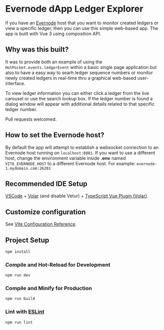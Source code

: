 # Evernode dApp Ledger Explorer

If you have an [Evernode](https://github.com/EvernodeXRPL) host that you want to monitor created ledgers or view a specific ledger, then you can use this simple web-based app. The app is built with Vue 3 using composition API.

## Why was this built?

It was to provide both an example of using the `HotPocket.events.ledgerEvent` within a basic single page application but also to have a easy way to searh ledger sequence numbers or monitor newly created ledgers in real-time thru a graphical web-based user-interface.

To view ledger information you can either click a ledger from the live carousel or use the search lookup box. If the ledger number is found a dialog window will appear with additional details related to that specific ledger number.

Pull requests welcomed.

## How to set the Evernode host?

By default the app will attempt to establish a websocket connection to an Evernode host running on `localhost:8081`.  If you want to use a different host, change the environment variable inside **.env** named `VITE_EVERNODE_HOST` to a different Evernode host. For example: `evernode-1.mydomain.com:26201`

## Recommended IDE Setup

[VSCode](https://code.visualstudio.com/) + [Volar](https://marketplace.visualstudio.com/items?itemName=Vue.volar) (and disable Vetur) + [TypeScript Vue Plugin (Volar)](https://marketplace.visualstudio.com/items?itemName=Vue.vscode-typescript-vue-plugin).

## Customize configuration

See [Vite Configuration Reference](https://vitejs.dev/config/).

## Project Setup

```sh
npm install
```

### Compile and Hot-Reload for Development

```sh
npm run dev
```

### Compile and Minify for Production

```sh
npm run build
```

### Lint with [ESLint](https://eslint.org/)

```sh
npm run lint
```
